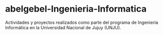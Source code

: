 # abelgebel-Ingenieria-Informatica
Actividades y proyectos realizados como parte del programa de Ingeniería Informática en la Universidad Nacional de Jujuy (UNJU). 
